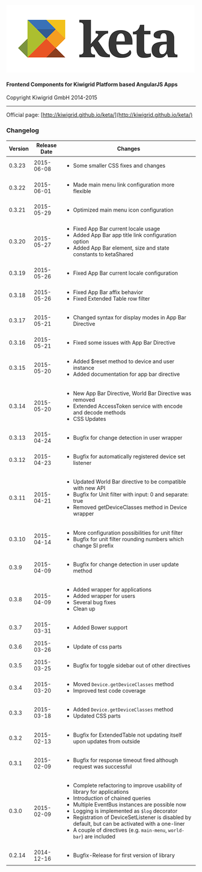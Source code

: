 ![keta](keta.png "keta")

#### Frontend Components for Kiwigrid Platform based AngularJS Apps

Copyright Kiwigrid GmbH 2014-2015

---

Official page: [http://kiwigrid.github.io/keta/](http://kiwigrid.github.io/keta/)

### Changelog

Version | Release Date | Changes
------- | ------------ | -------
0.3.23 | 2015-06-08 | <ul><li>Some smaller CSS fixes and changes</li></ul>
0.3.22 | 2015-06-01 | <ul><li>Made main menu link configuration more flexible</li></ul>
0.3.21 | 2015-05-29 | <ul><li>Optimized main menu icon configuration</li></ul>
0.3.20 | 2015-05-27 | <ul><li>Fixed App Bar current locale usage</li><li>Added App Bar app title link configuration option</li><li>Added App Bar element, size and state constants to ketaShared</li></ul>
0.3.19 | 2015-05-26 | <ul><li>Fixed App Bar current locale configuration</li></ul>
0.3.18 | 2015-05-26 | <ul><li>Fixed App Bar affix behavior</li><li>Fixed Extended Table row filter</li></ul>
0.3.17 | 2015-05-21 | <ul><li>Changed syntax for display modes in App Bar Directive</li></ul>
0.3.16 | 2015-05-21 | <ul><li>Fixed some issues with App Bar Directive</li></ul>
0.3.15 | 2015-05-20 | <ul><li>Added $reset method to device and user instance</li><li>Added documentation for app bar directive</li></ul>
0.3.14 | 2015-05-20 | <ul><li>New App Bar Directive, World Bar Directive was removed</li><li>Extended AccessToken service with encode and decode methods</li><li>CSS Updates</li></ul>
0.3.13 | 2015-04-24 | <ul><li>Bugfix for change detection in user wrapper</li></ul>
0.3.12 | 2015-04-23 | <ul><li>Bugfix for automatically registered device set listener</li></ul>
0.3.11 | 2015-04-21 | <ul><li>Updated World Bar directive to be compatible with new API</li><li>Bugfix for Unit filter with input: 0 and separate: true</li><li>Removed getDeviceClasses method in Device wrapper</li></ul>
0.3.10 | 2015-04-14 | <ul><li>More configuration possibilities for unit filter</li><li>Bugfix for unit filter rounding numbers which change SI prefix</li></ul>
0.3.9 | 2015-04-09 | <ul><li>Bugfix for change detection in user update method</li></ul>
0.3.8 | 2015-04-09 | <ul><li>Added wrapper for applications</li><li>Added wrapper for users</li><li>Several bug fixes</li><li>Clean up</li></ul>
0.3.7 | 2015-03-31 | <ul><li>Added Bower support</li></ul>
0.3.6 | 2015-03-26 | <ul><li>Update of css parts</li></ul>
0.3.5 | 2015-03-25 | <ul><li>Bugfix for toggle sidebar out of other directives</li></ul>
0.3.4 | 2015-03-20 | <ul><li>Moved `Device.getDeviceClasses` method</li><li>Improved test code coverage</li></ul>
0.3.3 | 2015-03-18 | <ul><li>Added `Device.getDeviceClasses` method</li><li>Updated CSS parts</li></ul>
0.3.2 | 2015-02-13 | <ul><li>Bugfix for ExtendedTable not updating itself upon updates from outside</li></ul>
0.3.1 | 2015-02-09 | <ul><li>Bugfix for response timeout fired although request was successful</li></ul>
0.3.0 | 2015-02-09 | <ul><li>Complete refactoring to improve usability of library for applications</li><li>Introduction of chained queries</li><li>Multiple EventBus instances are possible now</li><li>Logging is implemented as `$log` decorator</li><li>Registration of DeviceSetListener is disabled by default, but can be activated with a one-liner</li><li>A couple of directives (e.g. `main-menu`, `world-bar`) are included</li></ul>
0.2.14 | 2014-12-16 | <ul><li>Bugfix-Release for first version of library</li></ul>
